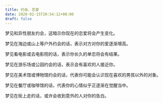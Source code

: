 ```yaml
---
title: 约会、恋爱
date: 2020-02-15T20:54:12+08:00
draft: false
---
```


梦见和异性朋友约会，这暗示你现在的恋爱将会产生变化。



梦见在海边或山上等户外约会的话，表示对方对你的爱逐渐增高。



梦见看电影或去电影院的话，表示你长久的单恋将会有结果。



梦见在游乐场或公园约会的话，表示会有喜欢的人接近你。



梦见在美术馆或博物馆约会的话，代表你可能会认识现在喜欢的男孩以外的对象。



梦见在餐厅或咖啡馆的话，代表你的心情似乎正逐渐在觉醒当中。



梦见在街上走的话，或许会收到意外的人对你的告白。

